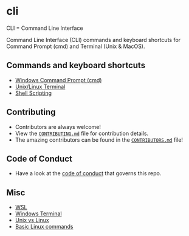 # cli 

CLI = Command Line Interface

Command Line Interface (CLI) commands and keyboard shortcuts for Command Prompt (cmd) and Terminal (Unix & MacOS).

## Commands and keyboard shortcuts

- [Windows Command Prompt (cmd)](cmd.md)
- [Unix/Linux Terminal](terminal.md)
- [Shell Scripting](shell_scripting.md)

## Contributing

- Contributors are always welcome!
- View the [`CONTRIBUTING.md`](CONTRIBUTING.md) file for contribution details.
- The amazing contributors can be found in the [`CONTRIBUTORS.md`](CONTRIBUTORS.md) file!

## Code of Conduct

- Have a look at the [code of conduct](CODE_OF_CONDUCT.md) that governs this repo.

## Misc

- [WSL](https://gist.github.com/HarshKapadia2/714bba15f0f09d32c07cdde3c244be9f)
- [Windows Terminal](https://gist.github.com/HarshKapadia2/18daf23ab4a7d1cb9215ca9dc8b7099f)
- [Unix vs Linux](https://www.guru99.com/difference-unix-vs-linux.html)
- [Basic Linux commands](https://www.youtube.com/watch?v=cBokz0LTizk)
